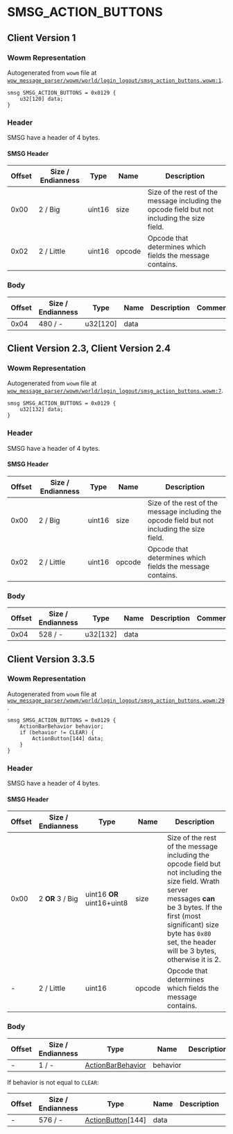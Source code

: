# SMSG_ACTION_BUTTONS

## Client Version 1

### Wowm Representation

Autogenerated from `wowm` file at [`wow_message_parser/wowm/world/login_logout/smsg_action_buttons.wowm:1`](https://github.com/gtker/wow_messages/tree/main/wow_message_parser/wowm/world/login_logout/smsg_action_buttons.wowm#L1).
```rust,ignore
smsg SMSG_ACTION_BUTTONS = 0x0129 {
    u32[120] data;
}
```
### Header

SMSG have a header of 4 bytes.

#### SMSG Header

| Offset | Size / Endianness | Type   | Name   | Description |
| ------ | ----------------- | ------ | ------ | ----------- |
| 0x00   | 2 / Big           | uint16 | size   | Size of the rest of the message including the opcode field but not including the size field.|
| 0x02   | 2 / Little        | uint16 | opcode | Opcode that determines which fields the message contains.|

### Body

| Offset | Size / Endianness | Type | Name | Description | Comment |
| ------ | ----------------- | ---- | ---- | ----------- | ------- |
| 0x04 | 480 / - | u32[120] | data |  |  |

## Client Version 2.3, Client Version 2.4

### Wowm Representation

Autogenerated from `wowm` file at [`wow_message_parser/wowm/world/login_logout/smsg_action_buttons.wowm:7`](https://github.com/gtker/wow_messages/tree/main/wow_message_parser/wowm/world/login_logout/smsg_action_buttons.wowm#L7).
```rust,ignore
smsg SMSG_ACTION_BUTTONS = 0x0129 {
    u32[132] data;
}
```
### Header

SMSG have a header of 4 bytes.

#### SMSG Header

| Offset | Size / Endianness | Type   | Name   | Description |
| ------ | ----------------- | ------ | ------ | ----------- |
| 0x00   | 2 / Big           | uint16 | size   | Size of the rest of the message including the opcode field but not including the size field.|
| 0x02   | 2 / Little        | uint16 | opcode | Opcode that determines which fields the message contains.|

### Body

| Offset | Size / Endianness | Type | Name | Description | Comment |
| ------ | ----------------- | ---- | ---- | ----------- | ------- |
| 0x04 | 528 / - | u32[132] | data |  |  |

## Client Version 3.3.5

### Wowm Representation

Autogenerated from `wowm` file at [`wow_message_parser/wowm/world/login_logout/smsg_action_buttons.wowm:29`](https://github.com/gtker/wow_messages/tree/main/wow_message_parser/wowm/world/login_logout/smsg_action_buttons.wowm#L29).
```rust,ignore
smsg SMSG_ACTION_BUTTONS = 0x0129 {
    ActionBarBehavior behavior;
    if (behavior != CLEAR) {
        ActionButton[144] data;
    }
}
```
### Header

SMSG have a header of 4 bytes.

#### SMSG Header

| Offset | Size / Endianness | Type   | Name   | Description |
| ------ | ----------------- | ------ | ------ | ----------- |
| 0x00   | 2 **OR** 3 / Big           | uint16 **OR** uint16+uint8 | size | Size of the rest of the message including the opcode field but not including the size field. Wrath server messages **can** be 3 bytes. If the first (most significant) size byte has `0x80` set, the header will be 3 bytes, otherwise it is 2.|
| -      | 2 / Little| uint16 | opcode | Opcode that determines which fields the message contains. |

### Body

| Offset | Size / Endianness | Type | Name | Description | Comment |
| ------ | ----------------- | ---- | ---- | ----------- | ------- |
| - | 1 / - | [ActionBarBehavior](actionbarbehavior.md) | behavior |  |  |

If behavior is not equal to `CLEAR`:

| Offset | Size / Endianness | Type | Name | Description | Comment |
| ------ | ----------------- | ---- | ---- | ----------- | ------- |
| - | 576 / - | [ActionButton](actionbutton.md)[144] | data |  |  |

